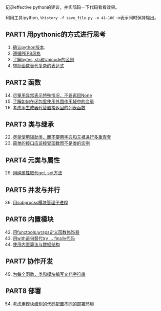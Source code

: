 

记录effective python的建议，并实际码一下代码看看效果。

利用工具ipython, `%history -f save_file.py -o 41-100`  -o表示同时保持输出。


## PART1 用pythonic的方式进行思考

1. [确认python版本](./src/part1/01_py_version.py).
2. [遵循PEP8风格](http://www.python.org/dev/peps/pep-0008)
3. [了解bytes, str和Unicode的区别](./src/part1/03_unicode.py)
4. [辅助函数替代复杂的表达式](./src/part1/04_helper_func.py)

## PART2 函数

14. [尽量用异常表示特殊情况，不要返回None](./src/part2/14_func_special_val.py)
15. [了解如何在闭包里使用外围作用域中的变量](./src/part2/15_clousure_scope.py)
16. [考虑用生成器代替直接返回的列表函数](./src/part2/16_generator_return.py)

## PART3 类与继承

22. [尽量使用辅助类，而不要用字典和元祖进行多重嵌套](./src/part3/22_helper_class.py)
23. [简单的接口应该接受函数而不是类的实例](./src/part3/23_api_func.py)

## PART4 元类与属性

29. [用纯属性取代get, set方法](./src/part4/29_pure_attr.py)

## PART5 并发与并行

36. [用subprocss模块管理子进程](./src/part5/36_subprocess.py)

## PART6 内置模块

42. [用functools.wraps定义函数修饰器](./src/part6/42_wrap.py)
43. [用with语句替代try ... finally代码](./src/part6/43_with_context.py)
46. [使用内置算法与数据结构](./src/part6/46_dsa_internal.py)

## PART7 协作开发

49. [为每个函数，类和模块编写文档字符串](http://www.python.org/dev/peps/pep-0257)

## PART8 部署

54. [考虑用模块级别的代码配置不同的部署环境](./src/part8/env_deploy.py)

